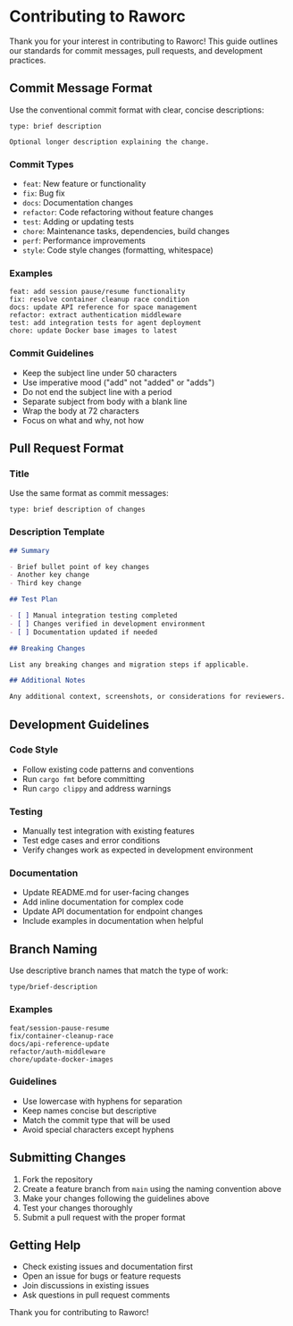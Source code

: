 # Contributing to Raworc

Thank you for your interest in contributing to Raworc! This guide outlines our standards for commit messages, pull requests, and development practices.

## Commit Message Format

Use the conventional commit format with clear, concise descriptions:

```
type: brief description

Optional longer description explaining the change.
```

### Commit Types

- `feat`: New feature or functionality
- `fix`: Bug fix
- `docs`: Documentation changes
- `refactor`: Code refactoring without feature changes
- `test`: Adding or updating tests
- `chore`: Maintenance tasks, dependencies, build changes
- `perf`: Performance improvements
- `style`: Code style changes (formatting, whitespace)

### Examples

```
feat: add session pause/resume functionality
fix: resolve container cleanup race condition
docs: update API reference for space management
refactor: extract authentication middleware
test: add integration tests for agent deployment
chore: update Docker base images to latest
```

### Commit Guidelines

- Keep the subject line under 50 characters
- Use imperative mood ("add" not "added" or "adds")
- Do not end the subject line with a period
- Separate subject from body with a blank line
- Wrap the body at 72 characters
- Focus on what and why, not how

## Pull Request Format

### Title

Use the same format as commit messages:

```
type: brief description of changes
```

### Description Template

```markdown
## Summary

- Brief bullet point of key changes
- Another key change
- Third key change

## Test Plan

- [ ] Manual integration testing completed
- [ ] Changes verified in development environment
- [ ] Documentation updated if needed

## Breaking Changes

List any breaking changes and migration steps if applicable.

## Additional Notes

Any additional context, screenshots, or considerations for reviewers.
```

## Development Guidelines

### Code Style

- Follow existing code patterns and conventions
- Run `cargo fmt` before committing
- Run `cargo clippy` and address warnings

### Testing

- Manually test integration with existing features
- Test edge cases and error conditions
- Verify changes work as expected in development environment

### Documentation

- Update README.md for user-facing changes
- Add inline documentation for complex code
- Update API documentation for endpoint changes
- Include examples in documentation when helpful

## Branch Naming

Use descriptive branch names that match the type of work:

```
type/brief-description
```

### Examples

```
feat/session-pause-resume
fix/container-cleanup-race
docs/api-reference-update
refactor/auth-middleware
chore/update-docker-images
```

### Guidelines

- Use lowercase with hyphens for separation
- Keep names concise but descriptive
- Match the commit type that will be used
- Avoid special characters except hyphens

## Submitting Changes

1. Fork the repository
2. Create a feature branch from `main` using the naming convention above
3. Make your changes following the guidelines above
4. Test your changes thoroughly
5. Submit a pull request with the proper format

## Getting Help

- Check existing issues and documentation first
- Open an issue for bugs or feature requests
- Join discussions in existing issues
- Ask questions in pull request comments

Thank you for contributing to Raworc!